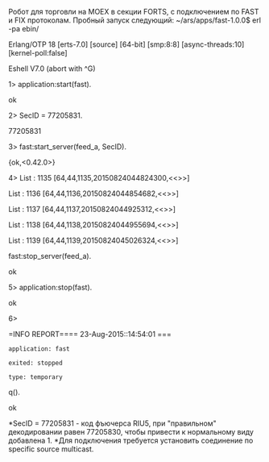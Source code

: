 Робот для торговли на MOEX в секции FORTS, с подключением по FAST и FIX протоколам.
Пробный запуск следующий:
~/ars/apps/fast-1.0.0$ erl -pa ebin/

Erlang/OTP 18 [erts-7.0] [source] [64-bit] [smp:8:8] [async-threads:10] [kernel-poll:false]

Eshell V7.0  (abort with ^G)

1> application:start(fast).

ok

2> SecID = 77205831.

77205831

3> fast:start_server(feed_a, SecID).

{ok,<0.42.0>}

4> List : 1135 [64,44,1135,20150824044824300,<<>>]

List : 1136 [64,44,1136,20150824044854682,<<>>]

List : 1137 [64,44,1137,20150824044925312,<<>>]

List : 1138 [64,44,1138,20150824044955694,<<>>]

List : 1139 [64,44,1139,20150824045026324,<<>>]

fast:stop_server(feed_a). 

ok 

5> application:stop(fast). 

ok 

6> 

=INFO REPORT==== 23-Aug-2015::14:54:01 === 

    application: fast 
    
    exited: stopped 
    
    type: temporary 
    
q(). 

ok 

*SecID = 77205831 - код фъючерса RIU5, при "правильном" декодировании равен 77205830, чтобы привести к нормальному виду добавлена 1.
*Для подключения требуется установить соединение по specific source multicast.
